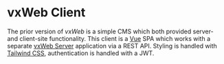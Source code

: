# vxWeb Client #

The prior version of _vxWeb_ is a simple CMS which both provided server- and client-site functionality. 
This client is a [Vue](https://vuejs.org) SPA which works with a separate [vxWeb Server](https://github.com/Vectrex/vxWeb) application via a REST API.
Styling is handled with [Tailwind CSS](https://tailwindcss.com), authentication is handled with a JWT. 